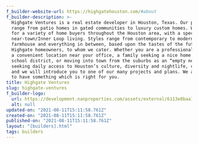 ```yaml
---
f_builder-website-url: https://highgatehouston.com/#about
f_builder-description: >-
  Highgate Ventures is a real estate developer in Houston, Texas. Our projects
  range from patio homes in gated communities to luxury custom homes. We build
  for a variety of home buyers throughout the Houston area, with a specialty in
  near-town/Inner Loop living. Styles range from contemporary to modern
  farmhouse and everything in between, based upon the tastes of the future
  Highgate homeowners, to whom we cater. Whether you are a professional needing
  a convenient location near your office, a family seeking a nice home in a good
  school district, or moving into town from the suburbs as an “empty nester”
  seeking daily access to Houston’s culture, diversity and nightlife, contact us
  and we will introduce you to one of our many projects and plans. We are sure
  to have something which is right for you.
title: Highgate Ventures
slug: highgate-ventures
f_builder-logo:
  url: https://development.nanproperties.com/assets/external/6113e8baa1a68fc1cef4abec_highgate-ventures-logo-final.png
  alt: null
updated-on: "2021-08-11T15:11:58.761Z"
created-on: "2021-08-11T15:11:58.761Z"
published-on: "2021-08-11T15:11:58.761Z"
layout: "[builders].html"
tags: builders
---
```

